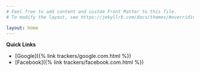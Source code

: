 ```yaml
---
# Feel free to add content and custom Front Matter to this file.
# To modify the layout, see https://jekyllrb.com/docs/themes/#overriding-theme-defaults

layout: home
---
```


**Quick Links**

* [Google]({% link trackers/google.com.html %})
* [Facebook]({% link trackers/facebook.com.html %})
